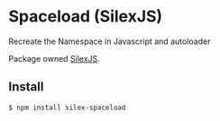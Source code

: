 Spaceload (SilexJS)
========

Recreate the Namespace in Javascript and autoloader

Package owned [SilexJS](https://github.com/silexjs/silex).

Install
--------

```bash
$ npm install silex-spaceload
```
